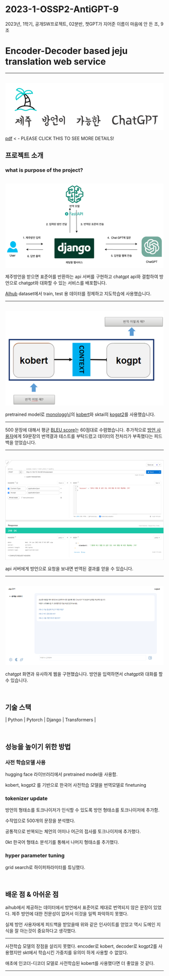 # 2023-1-OSSP2-AntiGPT-9
2023년, 1학기, 공개SW프로젝트, 02분반, 챗GPT가 지어준 이름이 마음에 안 든 조, 9조

# Encoder-Decoder based jeju translation web service


---
<p align="center">
  <br>
  <img src="https://github.com/leadawon/2023-1-OSSP2-AntiGPT-9/blob/main/4readme/maindoor.png">
  <br>
  
  [pdf](https://github.com/leadawon/2023-1-OSSP2-AntiGPT-9/blob/main/4readme/ossp_final.pdf) < - PLEASE CLICK THIS TO SEE MORE DETAILS!
  
</p>


## 프로젝트 소개

### what is purpose of the project?
<p align="center"> 
<br>
  <img src="https://github.com/leadawon/2023-1-OSSP2-AntiGPT-9/blob/main/4readme/systemstructure.png">
<br>
</p>
제주방언을 받으면 표준어를 반환하는 api 서버를 구현하고 chatgpt api와 결합하여 방언으로 chatgpt와 대화할 수 있는 서비스를 배포합니다.


[AIhub](https://www.aihub.or.kr/aihubdata/data/view.do?currMenu=115&topMenu=100) dataset에서 train, test 용 데이터를 정제하고 지도학습에 사용했습니다.

---
<p align="center"> 
<br>
  <img src="https://github.com/leadawon/2023-1-OSSP2-AntiGPT-9/blob/main/4readme/encoderdecodercapture.png">
<br>
</p>

pretrained model로 [monologg](https://github.com/monologg)님의 [kobert](https://github.com/monologg/KoBERT-Transformers)와 sktai의 [kogpt2](https://github.com/SKT-AI/KoGPT2)를 사용했습니다.
  
---
  
500 문장에 대해서 평균 [BLEU score](https://en.wikipedia.org/wiki/BLEU)는 60점대로 수렴했습니다. 추가적으로 [방언 사용자](https://github.com/leadawon/2023-1-OSSP2-AntiGPT-9/blob/main/4readme/realdialectpdf.pdf)에게 59문장의 번역결과 테스트를 부탁드렸고 데이터의 전처리가 부족했다는 피드백을 얻었습니다.

---
  
<p align="center">
<br>
<img src="https://github.com/leadawon/2023-1-OSSP2-AntiGPT-9/blob/main/4readme/apiserver.png">
<br>
</p>

api 서버에게 방언으로 요청을 보내면 번역된 결과를 얻을 수 있습니다.

---


<p align="center">
<br>
<img src="https://github.com/leadawon/2023-1-OSSP2-AntiGPT-9/blob/main/4readme/webserver.png">
<br>
</p>

chatgpt 화면과 유사하게 웹을 구현했습니다.
방언을 입력하면서 chatgpt와 대화를 할 수 있습니다.

<br>

## 기술 스택

|   Python   |   Pytorch  |  Django  | Transformers |

<br>
  
</p>

## 성능을 높이기 위한 방법

### 사전 학습모델 사용

hugging face 라이브러리에서 pretrained model을 사용함.

kobert, kogpt2 를 기반으로 한국어 사전학습 모델을 번역모델로 finetuning

### tokenizer update

방언의 형태소를 토크나이저가 인식할 수 있도록 방언 형태소를 토크나이저에 추가함.

수작업으로 500개의 문장을 분석했다.

공통적으로 반복되는 체언의 어미나 어근의 접사를 토크나이저에 추가했다.

0kt 한국어 형태소 분석기를 통해서 나머지 형태소를 추가했다.

### hyper parameter tuning

grid search로 하이퍼파라미터를 튜닝했다.

<br>

## 배운 점 & 아쉬운 점

aihub에서 제공하는 데이터에서 방언에서 표준어로 제대로 번역되지 않은 문장이 있었다. 제주 방언에 대한 전문성이 없어서 이것을 일찍 파악하지 못했다.

실제 방언 사용자에게 피드백을 받았을때 위와 같은 인사이트를 얻었고 역시 도메인 지식을 잘 아는것이 중요하다고 생각했다.

---

사전학습 모델의 장점을 살리지 못했다. encoder로 kobert, decoder로 kogpt2를 사용했지만 skt에서 학습시킨 가중치를 유의미 하게 사용할 수 없었다.

애초에 인코더-디코더 모델로 사전학습된 kobert를 사용했다면 더 좋았을 것 같다.

---
